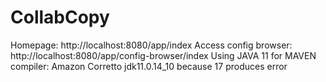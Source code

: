 # CollabCopy
Homepage: http://localhost:8080/app/index
Access config browser: http://localhost:8080/app/config-browser/index
Using JAVA 11 for MAVEN compiler: Amazon Corretto jdk11.0.14_10 because 17 produces error
